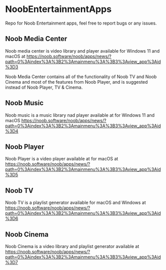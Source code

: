 # NoobEntertainmentApps
Repo for Noob Entertainment apps, feel free to report bugs or any issues.

## Noob Media Center

Noob media center is video library and player available for Windows 11 and macOS at https://noob.software/noob/apps/news/?path=0%3Aindex%3A%3B2%3Amainmenu%3A%3B3%3Aview_app%3Aid%3D3

Noob Media Center contains all of the functionality of Noob TV and Noob Cinema and most of the features from Noob Player, and is suggested instead of Noob Player, TV & Cinema.

## Noob Music

Noob music is a music library nad player available at for Windows 11 and macOS https://noob.software/noob/apps/news/?path=0%3Aindex%3A%3B2%3Amainmenu%3A%3B3%3Aview_app%3Aid%3D4

## Noob Player

Noob Player is a video player available at for macOS at https://noob.software/noob/apps/news/?path=0%3Aindex%3A%3B2%3Amainmenu%3A%3B3%3Aview_app%3Aid%3D5

## Noob TV

Noob TV is a playlist generator available for macOS and Windows at https://noob.software/noob/apps/news/?path=0%3Aindex%3A%3B2%3Amainmenu%3A%3B3%3Aview_app%3Aid%3D6

## Noob Cinema

Noob Cinema is a video library and playlist generator available at https://noob.software/noob/apps/news/?path=0%3Aindex%3A%3B2%3Amainmenu%3A%3B3%3Aview_app%3Aid%3D7

